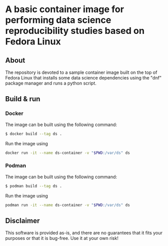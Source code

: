 # A basic container image for performing data science reproducibility studies based on Fedora Linux

## About
The repository is devoted to a sample container image built on the top of Fedora Linux that installs some data science dependencies using the "dnf" package manager and runs a python script.

## Build & run

### Docker

The image can be built using the following command:

```sh
$ docker build --tag ds .
```

Run the image using

```sh
docker run -it --name ds-container -v "$PWD:/var/ds" ds
```

### Podman

The image can be built using the following command:

```sh
$ podman build --tag ds .
```

Run the image using

```sh
podman run -it --name ds-container -v "$PWD:/var/ds" ds
```

## Disclaimer

This software is provided as-is, and there are no guarantees that it fits your purposes or that it is bug-free. Use it at your own risk!
